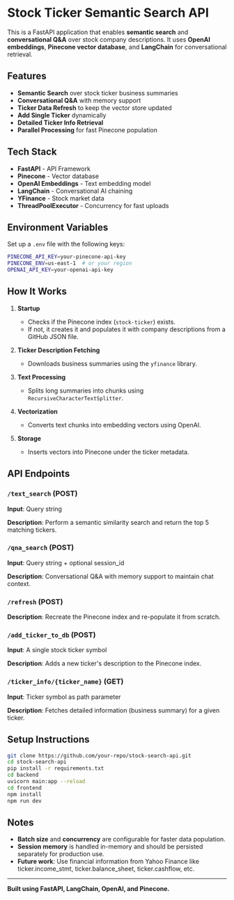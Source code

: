 # Stock Ticker Semantic Search API

This is a FastAPI application that enables **semantic search** and **conversational Q&A** over stock company descriptions. It uses **OpenAI embeddings**, **Pinecone vector database**, and **LangChain** for conversational retrieval.

## Features

- **Semantic Search** over stock ticker business summaries
- **Conversational Q&A** with memory support
- **Ticker Data Refresh** to keep the vector store updated
- **Add Single Ticker** dynamically
- **Detailed Ticker Info Retrieval**
- **Parallel Processing** for fast Pinecone population

## Tech Stack

- **FastAPI** - API Framework
- **Pinecone** - Vector database
- **OpenAI Embeddings** - Text embedding model
- **LangChain** - Conversational AI chaining
- **YFinance** - Stock market data
- **ThreadPoolExecutor** - Concurrency for fast uploads

## Environment Variables

Set up a `.env` file with the following keys:

```bash
PINECONE_API_KEY=your-pinecone-api-key
PINECONE_ENV=us-east-1  # or your region
OPENAI_API_KEY=your-openai-api-key
```

## How It Works

1. **Startup**

   - Checks if the Pinecone index (`stock-ticker`) exists.
   - If not, it creates it and populates it with company descriptions from a GitHub JSON file.

2. **Ticker Description Fetching**

   - Downloads business summaries using the `yfinance` library.

3. **Text Processing**

   - Splits long summaries into chunks using `RecursiveCharacterTextSplitter`.

4. **Vectorization**

   - Converts text chunks into embedding vectors using OpenAI.

5. **Storage**

   - Inserts vectors into Pinecone under the ticker metadata.

## API Endpoints

### `/text_search` (POST)

**Input**: Query string

**Description**: Perform a semantic similarity search and return the top 5 matching tickers.

### `/qna_search` (POST)

**Input**: Query string + optional session\_id

**Description**: Conversational Q&A with memory support to maintain chat context.

### `/refresh` (POST)

**Description**: Recreate the Pinecone index and re-populate it from scratch.

### `/add_ticker_to_db` (POST)

**Input**: A single stock ticker symbol

**Description**: Adds a new ticker's description to the Pinecone index.

### `/ticker_info/{ticker_name}` (GET)

**Input**: Ticker symbol as path parameter

**Description**: Fetches detailed information (business summary) for a given ticker.

## Setup Instructions

```bash
git clone https://github.com/your-repo/stock-search-api.git
cd stock-search-api
pip install -r requirements.txt
cd backend
uvicorn main:app --reload
cd frontend
npm install
npm run dev
```

## Notes

- **Batch size** and **concurrency** are configurable for faster data population.
- **Session memory** is handled in-memory and should be persisted separately for production use.
- **Future work**: Use financial information from Yahoo Finance like ticker.income_stmt, ticker.balance_sheet, ticker.cashflow, etc.
---

**Built using FastAPI, LangChain, OpenAI, and Pinecone.**

